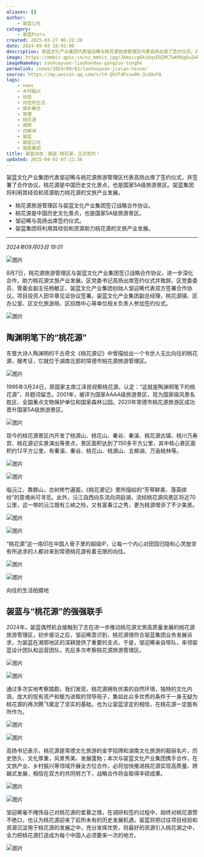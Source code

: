 ```yaml
---
aliases: []
author:
    - 袈蓝公社
category:
    - 袈蓝Posts
created: 2025-03-27 06:22:20
date: 2024-09-03 19:01:00
description: 袈蓝文化产业集团代表邹迎晞与桃花源旅游管理区代表高扬出席了签约仪式，并签署了合作协议。桃花源是中国历史文化景点，也是国家5A级旅游景区。袈蓝集团将利用其经验和资源助力桃花源的文旅产业发展。
image: https://mmbiz.qpic.cn/sz_mmbiz_jpg/JAmoicg6kibqsEQZMCTwKMUg6uZwkTmXNOmt0o3KLDrbibZZAbIvWhpLAxIzNynBt4eFMFWTyO858yk2nxrTicaP2A/0?wx_fmt=jpeg
imageNameKey: taohuayuan-liaohandao-gongzuo-tonghe
permalink: /news/2024/09/03/taohuayuan-jialan-hezuo/
source: https://mp.weixin.qq.com/s/t4-QkVTdPviw9b-JLGNsFA
tags:
    - news
    - 乡村振兴
    - 动态
    - 向往的生活
    - 城乡融合
    - 常德
    - 桃花源
    - 湖南
    - 白鳞洲
    - 袈蓝
    - 袈蓝公社
    - 袈蓝集团
title: 袈蓝动态︱袈蓝·桃花源，正式签约！
updated: 2025-04-02 07:11:36
---
```


袈蓝文化产业集团代表邹迎晞与桃花源旅游管理区代表高扬出席了签约仪式，并签署了合作协议。桃花源是中国历史文化景点，也是国家5A级旅游景区。袈蓝集团将利用其经验和资源助力桃花源的文旅产业发展。

<!--more-->

- 桃花源旅游管理区与袈蓝文化产业集团签订战略合作协议。
- 桃花源是中国历史文化景点，也是国家5A级旅游景区。
- 邹迎晞与高扬出席签约仪式。
- 袈蓝集团将利用其经验和资源助力桃花源的文旅产业发展。

---

_2024年09月03日 19:01_

![图片](https://mmbiz.qpic.cn/sz_mmbiz_png/JAmoicg6kibqsEQZMCTwKMUg6uZwkTmXNO4t3FictKZzibs6RgJvSpic7EDsmCdhMibUPcncWSFOnD3qmJ73LrNC1Rqg/640?wx_fmt=png&from=appmsg&tp=webp&wxfrom=5&wx_lazy=1&wx_co=1)

8月7日，桃花源旅游管理区与袈蓝文化产业集团签订战略合作协议，进一步深化合作，助力桃花源文旅产业发展。区党委书记高扬出席签约仪式并致辞。区党委委员、管委会副主任杨敏正、袈蓝文化产业集团创始人邹迎晞代表双方签署合作协议。项目投资人田华章见证协议签署。袈蓝文化产业集团副总经理，桃花源镇、区办公室、区文化旅游局、区招商中心等单位相关负责人参加签约仪式。

![图片](https://mmbiz.qpic.cn/sz_mmbiz_png/JAmoicg6kibqsEQZMCTwKMUg6uZwkTmXNOCosicR0PsVewCwlJic569MpzvYIPCBrKsduOQS9M7UJq8z6I6o5lHXNA/640?wx_fmt=png&from=appmsg&tp=webp&wxfrom=5&wx_lazy=1&wx_co=1)

## 陶渊明笔下的“桃花源”

东晋大诗人陶渊明的千古奇文《桃花源记》中曾描绘出一个令世人无比向往的桃花源，据考证，它就位于湖南北部的常德市桃花源旅游管理区。

![图片](https://mmbiz.qpic.cn/sz_mmbiz_png/JAmoicg6kibqsEQZMCTwKMUg6uZwkTmXNOGLvpHk8yAKhFnALVDQgGiawMpZhSibQOu3lyD46LiaFah5GqVbBxO7K4Q/640?wx_fmt=png&from=appmsg&tp=webp&wxfrom=5&wx_lazy=1&wx_co=1)

1995年3月24日，原国家主席江泽民视察桃花源，认定：“这就是陶渊明笔下的桃花源”，并题词留念。2001年，被评为国家AAAA级旅游景区，现为国家级风景名胜区、全国重点文物保护单位和国家森林公园。2020年常德市桃花源旅游区成功晋升国家5A级旅游景区。

![图片](https://mmbiz.qpic.cn/sz_mmbiz_png/JAmoicg6kibqsEQZMCTwKMUg6uZwkTmXNONoaJibFwQMtGqicrowOAehKS5H4Zotj5nVClF2zARFQDwlHIqZsiaHc2Q/640?wx_fmt=png&from=appmsg&tp=webp&wxfrom=5&wx_lazy=1&wx_co=1)

现今的桃花源景区内开发了桃源山、桃花山、秦谷、秦溪、桃花源古镇、桃川万寿宫、桃花源记实景演出等景点，景区面积达到了150多平方公里，其中核心景区面积约12平方公里，有秦溪、秦谷、桃花山、桃源山、五柳湖、万亩桃林等。

![图片](https://mmbiz.qpic.cn/sz_mmbiz_png/JAmoicg6kibqsEQZMCTwKMUg6uZwkTmXNO0DYiaxhqLIw4k3YeWz4r5jNpBBibZDjCdzpoQIMOOPVnqUap7cjyy6VA/640?wx_fmt=png&from=appmsg&tp=webp&wxfrom=5&wx_lazy=1&wx_co=1)

![图片](https://mmbiz.qpic.cn/sz_mmbiz_png/JAmoicg6kibqsEQZMCTwKMUg6uZwkTmXNOl5d2g2eFYibTXiaS9mOt0O1Npa2SphAsdwjZXVAXQXSomfIvgTVSGNtg/640?wx_fmt=png&from=appmsg&tp=webp&wxfrom=5&wx_lazy=1&wx_co=1)

临沅江，靠群山，古树修竹遍面，《桃花源记》里所描绘的“芳草鲜美、落英缤纷”的意境尚可寻觅。此外，沅江自西向东流向洞庭湖，流经桃花源风景区将近70公里，这一带的沅江既有三峡之险，又有富春江之秀，更为桃源增添了不少美景。

![图片](https://mmbiz.qpic.cn/sz_mmbiz_png/JAmoicg6kibqsEQZMCTwKMUg6uZwkTmXNOlgKw1icl9OiaZy6AFd5gnEcOr7ickBMWYichpS7sUwEKr8qH7IKEmc1ozg/640?wx_fmt=png&from=appmsg&tp=webp&wxfrom=5&wx_lazy=1&wx_co=1)

![图片](https://mmbiz.qpic.cn/sz_mmbiz_png/JAmoicg6kibqsEQZMCTwKMUg6uZwkTmXNOENsibbpib3lHKkax99VfRvVZamlpSk586qgBDpx7FKBcT0hZPXBH4hZQ/640?wx_fmt=png&from=appmsg&tp=webp&wxfrom=5&wx_lazy=1&wx_co=1)

“桃花源”这一烙印在中国人骨子里的超级IP，让每一个内心对田园归隐和心灵放空有所追求的人都对来到常德桃花源有着无限的向往。

![图片](https://mmbiz.qpic.cn/sz_mmbiz_png/JAmoicg6kibqsEQZMCTwKMUg6uZwkTmXNOjNZCfpic7VM5gUjVHxgRIPgOC1g0OkeGrBMs1yFBX0VTIia1J6uNNoPA/640?wx_fmt=png&from=appmsg&tp=webp&wxfrom=5&wx_lazy=1&wx_co=1)

![图片](https://mmbiz.qpic.cn/sz_mmbiz_png/JAmoicg6kibqsEQZMCTwKMUg6uZwkTmXNONLcibu5viaDnxt2XdCDv9OclbXcY2qsEC8Yk5rYicXibuRku9GF28KcYKA/640?wx_fmt=png&from=appmsg&tp=webp&wxfrom=5&wx_lazy=1&wx_co=1)

向往的生活拍摄地

## 袈蓝与“桃花源”的强强联手

2024年，袈蓝偶然机会接触到了志在进一步推动桃花源文旅高质量发展的桃花源旅游管理区，初步接洽之后，邹迎晞意识到，桃花源很符合袈蓝集团业务发展诉求，为袈蓝在湘鄂地区的深耕提供了重要的支点。于是，邹迎晞亲自带队，率领袈蓝设计团队和运营团队，先后多次考察桃花源旅游管理区。

![图片](https://mmbiz.qpic.cn/sz_mmbiz_png/JAmoicg6kibqsEQZMCTwKMUg6uZwkTmXNOzMPasAodx4TXGMW1ic2wlOWc7oRT5xicC1OeMokN8DuQFRD8kKCorEWA/640?wx_fmt=png&from=appmsg&tp=webp&wxfrom=5&wx_lazy=1&wx_co=1)

![图片](https://mmbiz.qpic.cn/sz_mmbiz_png/JAmoicg6kibqsEQZMCTwKMUg6uZwkTmXNOrVTfKsZJklSF8XUpksBBLaWib9327qMSo149jpKAAx73Omdek2k2icKA/640?wx_fmt=png&from=appmsg&tp=webp&wxfrom=5&wx_lazy=1&wx_co=1)

通过多次实地考察踏勘，我们发现，桃花源拥有优美的自然环境，独特的文化内涵，庞大的现有资产和极为进取的领导班子，集如此众多优秀的条件于一身无疑为桃花源的再次腾飞奠定了坚实的基础，也为让袈蓝坚定的相信，在桃花源一定能有所作为。

![图片](https://mmbiz.qpic.cn/sz_mmbiz_png/JAmoicg6kibqsEQZMCTwKMUg6uZwkTmXNOfLNUwf7hcPb4ia6n7E5Nt6gYkibQ5QhsQXH5zwnyJ6bPjyFppR63BHvw/640?wx_fmt=png&from=appmsg&tp=webp&wxfrom=5&wx_lazy=1&wx_co=1)

![图片](https://mmbiz.qpic.cn/sz_mmbiz_png/JAmoicg6kibqsEQZMCTwKMUg6uZwkTmXNOvAOUyvuQBrJGMUA4lEoXyWtpToQVkjW0tk7y7d3X60yiczHj189KicIA/640?wx_fmt=png&from=appmsg&tp=webp&wxfrom=5&wx_lazy=1&wx_co=1)

高扬书记表示，桃花源是常德文化旅游的金字招牌和湖南文化旅游的靓丽名片，历史悠久、文化厚重，风景秀美、发展蓬勃；本次与袈蓝文化产业集团携手合作，在文旅产业、乡村振兴等领域开展全方位合作，必将加快推进桃花源实现高质量、跨越式发展，相信在双方的共同努力下，战略合作将会取得丰硕成果。

![图片](https://mmbiz.qpic.cn/sz_mmbiz_png/JAmoicg6kibqsEQZMCTwKMUg6uZwkTmXNOvylq5URVYyo0kgQBHMzb9Uw9W77Jygia7bFERyibjEm5cdYBLkhy0E8A/640?wx_fmt=png&from=appmsg&tp=webp&wxfrom=5&wx_lazy=1&wx_co=1)

![图片](https://mmbiz.qpic.cn/sz_mmbiz_png/JAmoicg6kibqsEQZMCTwKMUg6uZwkTmXNOzvqvrjolaPsGd7qkWo6t6aIFpo4qAUAmoYon4rkD6vInkVrJYBb1ww/640?wx_fmt=png&from=appmsg&tp=webp&wxfrom=5&wx_lazy=1&wx_co=1)

邹迎晞毫不掩饰自己对桃花源的爱慕之情，在调研和签约过程中，始终对桃花源赞不绝口，也认为桃花源迎来了前所未有的历史发展机遇，袈蓝将把过往项目经验和资源沉淀用于桃花源的发展之中，充分发挥优势，将最好的资源引入桃花源之中，全力把桃花源打造成为每个中国人必须要来一次的地方。

![图片](https://mmbiz.qpic.cn/sz_mmbiz_png/JAmoicg6kibqsEQZMCTwKMUg6uZwkTmXNO5SVLvMPvib0yAWqK85aWzmxO92d17icFTBrvMllKjbwAhGmQqa2SDsiaQ/640?wx_fmt=png&from=appmsg&tp=webp&wxfrom=5&wx_lazy=1&wx_co=1)
